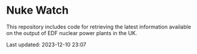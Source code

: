 # Nuke Watch

This repository includes code for retrieving the latest information available on the output of EDF nuclear power plants in the UK.

Last updated: 2023-12-10 23:07